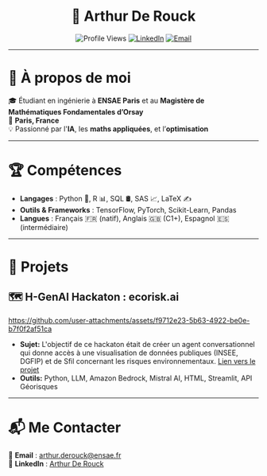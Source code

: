 <h1 align="center">👋 Arthur De Rouck</h1>

<p align="center">
  <img src="https://komarev.com/ghpvc/?username=ArthurDeRouck&label=Profile+Views&color=blue" alt="Profile Views" />
  <a href="https://www.linkedin.com/in/arthur-de-rouck-64b4a5221/"><img src="https://img.shields.io/badge/-LinkedIn-blue?style=flat&logo=linkedin" alt="LinkedIn"/></a>
  <a href="mailto:arthur.derouck@ensae.fr"><img src="https://img.shields.io/badge/-Email-red?style=flat&logo=gmail" alt="Email"/></a>
</p>

---

# 🚀 À propos de moi

🎓 Étudiant en ingénierie à **ENSAE Paris** et au **Magistère de Mathématiques Fondamentales d’Orsay**  
📍 **Paris, France**  
💡 Passionné par l'**IA**, les **maths appliquées**, et l’**optimisation**  

---

# 🏆 Compétences

- **Langages** : Python 🐍, R 📊, SQL 🛢️, SAS 📈, LaTeX ✍️
- **Outils & Frameworks** : TensorFlow, PyTorch, Scikit-Learn, Pandas
- **Langues** : Français 🇫🇷 (natif), Anglais 🇬🇧 (C1+), Espagnol 🇪🇸 (intermédiaire)

---

# 📌 Projets

## 🗺️ H-GenAI Hackaton : ecorisk.ai


https://github.com/user-attachments/assets/f9712e23-5b63-4922-be0e-b7f0f2af51ca


- **Sujet:** L'objectif de ce hackaton était de créer un agent conversationnel qui donne accès à une visualisation de données publiques (INSEE, DGFIP) et de Sfil concernant les risques environnementaux. [Lien vers le projet](https://github.com/arthurdrk/H-GenAI-Hackaton)
- **Outils:** Python, LLM, Amazon Bedrock, Mistral AI, HTML, Streamlit, API Géorisques


---

# 📬 Me Contacter

📧 **Email** : [arthur.derouck@ensae.fr](mailto:arthur.derouck@ensae.fr)  
🔗 **LinkedIn** : [Arthur De Rouck](https://www.linkedin.com/in/arthur-de-rouck-64b4a5221/)  
